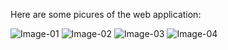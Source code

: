 Here are some picures of the web application:

![Image-01](https://github.com/MohamedUsama27/OuterClove-Restaurant/assets/170197514/126cce5b-4dac-4a3c-8624-f1343151e0f4)
![Image-02](https://github.com/MohamedUsama27/OuterClove-Restaurant/assets/170197514/a8c2ea37-c8f7-480c-aa02-6807160e25ef)
![Image-03](https://github.com/MohamedUsama27/OuterClove-Restaurant/assets/170197514/fc4a7fde-42de-4ff8-9d4d-2d0b38323040)
![Image-04](https://github.com/MohamedUsama27/OuterClove-Restaurant/assets/170197514/4bd263d5-1cd1-4aef-9a2b-3c684d5ebc3d)
